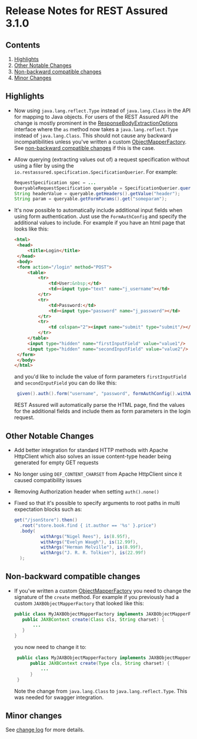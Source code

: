 # Release Notes for REST Assured 3.1.0 #

## Contents
1. [Highlights](#highlights)
1. [Other Notable Changes](#other-notable-changes)
1. [Non-backward compatible changes](#non-backward-compatible-changes)
1. [Minor Changes](#minor-changes)

## Highlights
* Now using `java.lang.reflect.Type` instead of `java.lang.Class` in the API for mapping to Java objects. For users of the REST Assured API the change is mostly prominent in the
  [ResponseBodyExtractionOptions](http://static.javadoc.io/io.rest-assured/rest-assured/3.1.0/io/restassured/response/ResponseBodyExtractionOptions.html) interface where the `as` method now takes a `java.lang.reflect.Type` instead of `java.lang.Class`. This should not cause
  any backward incompatibilities unless you've written a custom [ObjectMapperFactory](http://static.javadoc.io/io.rest-assured/rest-assured-common/3.1.0/io/restassured/mapper/factory/ObjectMapperFactory.html). See [non-backward compatible changes](#non-backward-compatible-changes) if this is the case.
* Allow querying (extracting values out of) a request specification without using a filer by using the `io.restassured.specification.SpecificationQuerier`. For example:
 
  ```java
  RequestSpecification spec = ...
  QueryableRequestSpecification queryable = SpecificationQuerier.query(spec);
  String headerValue = queryable.getHeaders().getValue("header");
  String param = queryable.getFormParams().get("someparam");
  ```
* It's now possible to automatically include additional input fields when using form authentication. Just use the `FormAuthConfig` and specify the additional values to include. For example if you have an html page that looks like this:

  ```html
  <html>
   <head>
       <title>Login</title>
   </head>
   <body>
   <form action="/login" method="POST">
       <table>
           <tr>
               <td>User:&nbsp;</td>
               <td><input type="text" name="j_username"></td>
           </tr>
           <tr>
               <td>Password:</td>
               <td><input type="password" name="j_password"></td>
           </tr>
           <tr>
               <td colspan="2"><input name="submit" type="submit"/></td>
           </tr>
       </table>
       <input type="hidden" name="firstInputField" value="value1"/>
       <input type="hidden" name="secondInputField" value="value2"/>
   </form>
   </body>
  </html>
  ```
  and you'd like to include the value of form parameters `firstInputField` and `secondInputField` you can do like this:

  ```java
   given().auth().form("username", "password", formAuthConfig().withAdditionalFields("firstInputField", "secondInputField"). ..
  ```
  
  REST Assured will automatically parse the HTML page, find the values for the additional fields and include them as form parameters in the login request.

## Other Notable Changes ##

* Add better integration for standard HTTP methods with Apache HttpClient which also solves an issue content-type header being generated for empty GET requests
* No longer using `DEF_CONTENT_CHARSET` from Apache HttpClient since it caused compatibility issues
* Removing Authorization header when setting `auth().none()`
* Fixed so that it's possible to specify arguments to root paths in multi expectation blocks such as:
  
  ```java
  get("/jsonStore").then()
    .root("store.book.find { it.author == '%s' }.price")
    .body(
            withArgs("Nigel Rees"), is(8.95f),
            withArgs("Evelyn Waugh"), is(12.99f),
            withArgs("Herman Melville"), is(8.99f),
            withArgs("J. R. R. Tolkien"), is(22.99f)
    );
  ```

## Non-backward compatible changes ##
* If you've written a custom [ObjectMapperFactory](http://static.javadoc.io/io.rest-assured/rest-assured-common/3.1.0/io/restassured/mapper/factory/ObjectMapperFactory.html) you need to change the signature of the `create` method. For example if you previously had a custom `JAXBObjectMapperFactory` that looked like this:

  ```java
  public class MyJAXBObjectMapperFactory implements JAXBObjectMapperFactory {
     public JAXBContext create(Class cls, String charset) {
         ...
     }
  }
  ```

  you now need to change it to:

  ```java
   public class MyJAXBObjectMapperFactory implements JAXBObjectMapperFactory {
        public JAXBContext create(Type cls, String charset) {
            ...
        }
   }
  ```

  Note the change from `java.lang.Class` to `java.lang.reflect.Type`. This was needed for swagger integration.

## Minor changes ##

See [change log](http://github.com/jayway/rest-assured/raw/master/changelog.txt) for more details.
